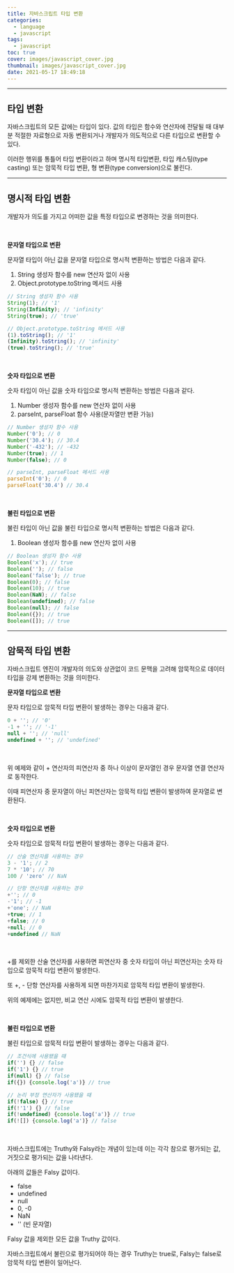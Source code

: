 ```yaml
---
title: 자바스크립트 타입 변환
categories:
  - language
  - javascript
tags:
  - javascript
toc: true
cover: images/javascript_cover.jpg
thumbnail: images/javascript_cover.jpg
date: 2021-05-17 18:49:18
---
```


---

<!--more-->

## **타입 변환**

자바스크립트의 모든 값에는 타입이 있다. 값의 타입은 함수와 연산자에 전달될 때 대부분 적절한 자료형으로 자동 변환되거나 개발자가 의도적으로 다른 타입으로 변환할 수 있다.

이러한 행위를 통틀어 타입 변환이라고 하며 명시적 타입변환, 타입 캐스팅(type casting) 또는 암묵적 타입 변환, 형 변환(type conversion)으로 불린다.

---

## **명시적 타입 변환**

개발자가 의도를 가지고 어떠한 값을 특정 타입으로 변경하는 것을 의미한다.

<br />

**문자열 타입으로 변환**

문자열 타입이 아닌 값을 문자열 타입으로 명시적 변환하는 방법은 다음과 같다.

1. String 생성자 함수를 new 연산자 없이 사용
2. Object.prototype.toString 메서드 사용

```javascript
// String 생성자 함수 사용
String(1); // '1'
String(Infinity); // 'infinity'
String(true); // 'true'

// Object.prototype.toString 메서드 사용
(1).toString(); // '1'
(Infinity).toString(); // 'infinity'
(true).toString(); // 'true'
```

<br />

**숫자 타입으로 변환**

숫자 타입이 아닌 값을 숫자 타입으로 명시적 변환하는 방법은 다음과 같다.

1. Number 생성자 함수를 new 연산자 없이 사용
2. parseInt, parseFloat 함수 사용(문자열만 변환 가능)

```javascript
// Number 생성자 함수 사용
Number('0'); // 0
Number('30.4'); // 30.4
Number('-432'); // -432
Number(true); // 1
Number(false); // 0

// parseInt, parseFloat 메서드 사용
parseInt('0'); // 0
parseFloat('30.4') // 30.4
```

<br />

**불린 타입으로 변환**

불린 타입이 아닌 값을 불린 타입으로 명시적 변환하는 방법은 다음과 같다.

1. Boolean 생성자 함수를 new 연산자 없이 사용

```javascript
// Boolean 생성자 함수 사용
Boolean('x'); // true
Boolean(''); // false
Boolean('false'); // true
Boolean(0); // false
Boolean(10); // true
Boolean(NaN); // false
Boolean(undefined); // false
Boolean(null); // false
Boolean({}); // true
Boolean([]); // true
```

---

## **암묵적 타입 변환**

자바스크립트 엔진이 개발자의 의도와 상관없이 코드 문맥을 고려해 암묵적으로 데이터 타입을 강제 변환하는 것을 의미한다.

**문자열 타입으로 변환**

문자 타입으로 암묵적 타입 변환이 발생하는 경우는 다음과 같다.

```javascript
0 + ''; // '0'
-1 + ''; // '-1'
null + ''; // 'null'
undefined + ''; // 'undefined'
```

<br />

위 예제와 같이 + 연산자의 피연산자 중 하나 이상이 문자열인 경우 문자열 연결 연산자로 동작한다.

이때 피연산자 중 문자열이 아닌 피연산자는 암묵적 타입 변환이 발생하여 문자열로 변환된다.

<br />

**숫자 타입으로 변환**

숫자 타입으로 암묵적 타입 변환이 발생하는 경우는 다음과 같다.

```javascript
// 산술 연산자를 사용하는 경우
3 - '1'; // 2
7 * '10'; // 70
100 / 'zero' // NaN

// 단항 연산자를 사용하는 경우
+''; // 0
-'1'; // -1
+'one'; // NaN
+true; // 1
+false; // 0
+null; // 0
+undefined // NaN
```

<br />

+를 제외한 산술 연산자를 사용하면 피연산자 중 숫자 타입이 아닌 피연산자는 숫자 타입으로 암묵적 타입 변환이 발생한다.

또 +, - 단항 연산자를 사용하게 되면 마찬가지로 암묵적 타입 변환이 발생한다.

위의 예제에는 없지만, 비교 연산 시에도 암묵적 타입 변환이 발생한다.

<br />

**불린 타입으로 변환**

불린 타입으로 암묵적 타입 변환이 발생하는 경우는 다음과 같다.

```javascript
// 조건식에 사용됐을 때
if('') {} // false
if('1') {} // true
if(null) {} // false
if({}) {console.log('a')} // true

// 논리 부정 연산자가 사용됐을 때
if(!false) {} // true
if(!'1') {} // false
if(!undefined) {console.log('a')} // true
if(![]) {console.log('a')} // false
```

<br />

자바스크립트에는 Truthy와 Falsy라는 개념이 있는데 이는 각각 참으로 평가되는 값, 거짓으로 평가되는 값을 나타낸다.

아래의 값들은 Falsy 값이다.

- false
- undefined
- null
- 0, -0
- NaN
- '' (빈 문자열)

Falsy 값을 제외한 모든 값을 Truthy 값이다.

자바스크립트에서 불린으로 평가되어야 하는 경우 Truthy는 true로, Falsy는 false로 암묵적 타입 변환이 일어난다.
